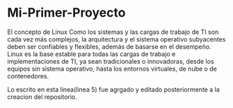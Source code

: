 # Mi-Primer-Proyecto
El concepto de Linux  Como los sistemas y las cargas de trabajo de TI son cada vez más complejos, la arquitectura y el sistema operativo subyacentes deben ser confiables y flexibles, además de basarse en el desempeño. Linux es la base estable para todas las cargas de trabajo e implementaciones de TI, ya sean tradicionales o innovadoras, desde los equipos sin sistema operativo, hasta los entornos virtuales, de nube o de contenedores. 


Lo escrito en esta linea(linea 5) fue agrgado y editado posteriormente a la creacion del repositorio.
